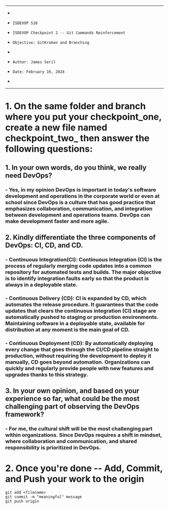 **********************************************************************
*
*     ISDEVOP S16
*     ISDEVOP Checkpoint 2 -- Git Commands Reinforcement
*     Objective: GitKraken and Branching
*     
*     Author: James Seril
*     Date: February 19, 2024
*     
**********************************************************************


# 1. On the same folder and branch where you put your checkpoint_one, create a new file named checkpoint_two_<yourSurName> then answer the following questions:
## 1. In your own words, do you think, we really need DevOps?
### - Yes, in my opinion DevOps is important in today's software development and operations in the corporate world or even at school since DevOps is a culture that has good practice  that emphasizes collaboration, communication, and integration between development and operations teams. DevOps can make development faster and more agile.
## 2. Kindly differentiate the three components of DevOps: CI, CD, and CD.
### - Continuous Integration(CI): Continuous Integration (CI) is the process of regularly merging code updates into a common repository for automated tests and builds. The major objective is to identify integration faults early so that the product is always in a deployable state.
### - Continuous Delivery (CD): CI is expanded by CD, which automates the release procedure. It guarantees that the code updates that clears the continuous integration (CI) stage are automatically pushed to staging or production environments. Maintaining software in a deployable state, available for distribution at any moment is the main goal of CD.
### - Continuous Deployment (CD): By automatically deploying every change that goes through the CI/CD pipeline straight to production, without requiring the development to deploy it manually, CD goes beyond automation. Organizations can quickly and regularly provide people with new features and upgrades thanks to this strategy.
## 3. In your own opinion, and based on your experience so far, what could be the most challenging part of observing the DevOps framework?
### - For me, the cultural shift will be the most challenging part within organizations. Since DevOps requires a shift in mindset, where collaboration and communication, and shared responsibility is prioritized in DevOps.
# 2. Once you're done -- Add, Commit, and Push your work to the origin
	git add <filename>
	git commit -m "meaningful" message
	git push origin